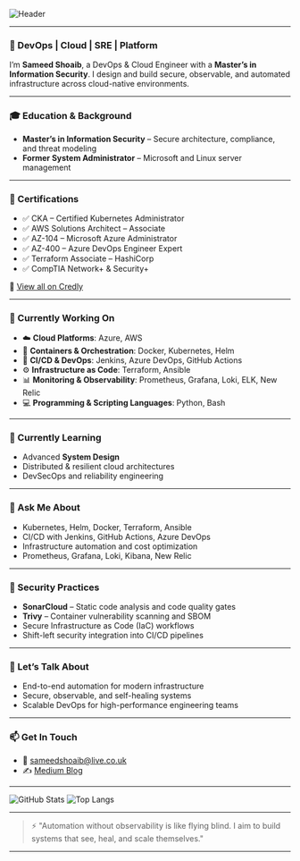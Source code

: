 ![Header](https://capsule-render.vercel.app/api?type=waving&color=0:2f80ed,100:56ccf2&height=200&section=header&text=Hi%20I'm%20Sameed!&fontSize=40&fontAlignY=35)

---

### 🔧 DevOps | Cloud | SRE | Platform

I’m **Sameed Shoaib**, a DevOps & Cloud Engineer with a **Master’s in Information Security**. I design and build secure, observable, and automated infrastructure across cloud-native environments.

---

### 🎓 Education & Background
- **Master’s in Information Security** – Secure architecture, compliance, and threat modeling
- **Former System Administrator** – Microsoft and Linux server management

---

### 🏅 Certifications
- ✅ CKA – Certified Kubernetes Administrator  
- ✅ AWS Solutions Architect – Associate  
- ✅ AZ-104 – Microsoft Azure Administrator  
- ✅ AZ-400 – Azure DevOps Engineer Expert  
- ✅ Terraform Associate – HashiCorp  
- ✅ CompTIA Network+ & Security+  

📜 [View all on Credly](https://www.credly.com/users/sameed-shoaib/badges#credly)

---

### 🔭 Currently Working On
- ☁️ **Cloud Platforms**: Azure, AWS  
- 🐳 **Containers & Orchestration**: Docker, Kubernetes, Helm  
- 🧰 **CI/CD & DevOps**: Jenkins, Azure DevOps, GitHub Actions  
- ⚙️ **Infrastructure as Code**: Terraform, Ansible  
- 📊 **Monitoring & Observability**: Prometheus, Grafana, Loki, ELK, New Relic
- 💻 **Programming & Scripting Languages**: Python, Bash

---

### 🌱 Currently Learning
- Advanced **System Design**
- Distributed & resilient cloud architectures
- DevSecOps and reliability engineering

---

### 💬 Ask Me About
- Kubernetes, Helm, Docker, Terraform, Ansible
- CI/CD with Jenkins, GitHub Actions, Azure DevOps
- Infrastructure automation and cost optimization
- Prometheus, Grafana, Loki, Kibana, New Relic

---

### 🔐 Security Practices
- **SonarCloud** – Static code analysis and code quality gates
- **Trivy** – Container vulnerability scanning and SBOM
- Secure Infrastructure as Code (IaC) workflows
- Shift-left security integration into CI/CD pipelines

---

### 🧠 Let’s Talk About
- End-to-end automation for modern infrastructure
- Secure, observable, and self-healing systems
- Scalable DevOps for high-performance engineering teams

---

### 📫 Get In Touch
- 📧 [sameedshoaib@live.co.uk](mailto:sameedshoaib@live.co.uk)  
- ✍️ [Medium Blog](https://medium.com/@sameedshoaib)

---

![GitHub Stats](https://github-readme-stats.vercel.app/api?username=sameedshoaib&show_icons=true&theme=radical)
![Top Langs](https://github-readme-stats.vercel.app/api/top-langs/?username=sameedshoaib&layout=compact&theme=radical)

---

> ⚡ "Automation without observability is like flying blind. I aim to build systems that see, heal, and scale themselves."

---

